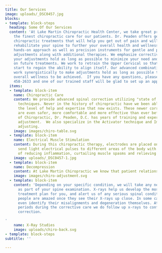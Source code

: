 ```yaml
---
title: Our Services
image: uploads/_DSC0457.jpg
blocks:
- template: block-steps
  heading: Some Of Our Services
  content: 'At Lake Martin Chiropractic Health Center, we take great pride in providing
    the finest chiropractic care for our patients. Dr. Peaden offers gentle and effective
    chiropractic treatments that will help you get out of pain and will restore and
    rehabilitate your spine to further your overall health and wellness. We use a
    hands-on approach as well as precision instruments for gentle and precise chiropractic
    adjustments along with additional therapies. We emphasize corrective care to make
    your adjustments hold as long as possible to minimize your need and dependence
    on future treatments. We work to retrain the Upper Cervical so that the body will
    start to regain the ability to align itself. Our advanced combinations of techniques
    work synergistically to make adjustments hold as long as possible thus allowing
    overall wellness to be achieved.  If you have any questions, please call us at (334)
    458-2633 and one of our trained staff will be glad to set up an appointment. '
  items:
  - template: block-item
    name: Chiropractic Care
    content: We provide advanced spinal correction utilizing "state of the art" chiropractic
      techniques. Never in the history of chiropractic have we been able to provide
      the level of help and expertise that now exists. These newer correction methods
      are even safer, more comfortable and more effective than ever before. As a Doctor
      of Chiropractic, Dr. Peaden, D.C. has years of training and experience in spinal
      adjustment.  We also specialize in the Activator technique and Impulse Instrument
      adjusting.
    image: images/chiro-table.svg
  - template: block-item
    name: Electrical Muscle Stimulation
    content: During this chiropractic therapy, electrodes are placed on the skin that
      send light electrical pulses to different areas of the body with the purpose
      of reducing inflammation, curtailing muscle spasms and relieving back pain.
    image: uploads/_DSC0457-1.jpg
  - template: block-item
    name: Decompression
    content: At Lake Martin Chiropractic we know that patient relationships are important.
    image: images/chiro-adjustment.svg
  - template: block-item
    content: 'Depending on your specific condition, we will take any necessary X-rays
      as part of your spine examination. X-rays help us develop the most effective
      treatment plan for you, and alert us of any serious spinal conditions. Most
      people are amazed once they see their X-rays up close. In some cases, they can
      even identify their misalignments and degeneration themselves. At the specific
      periods during the corrective care we do follow up x-rays to confirm the spinal
      correction.

'
    name: X-Ray Studies
    image: uploads/chiro-back.svg
- template: block-steps
subtitle: ''

---
```

